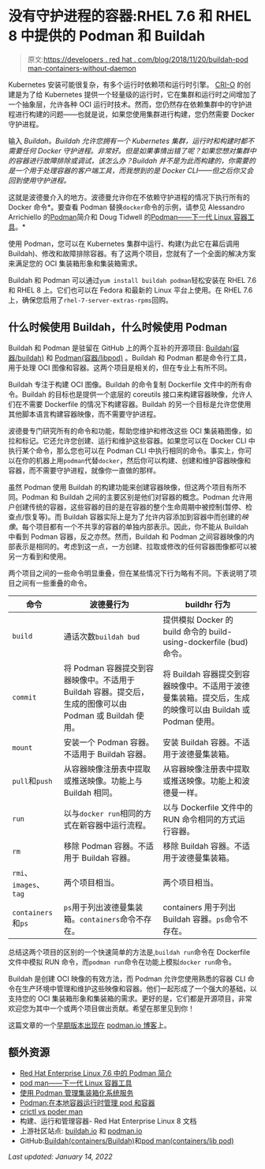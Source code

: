 # 没有守护进程的容器:RHEL 7.6 和 RHEL 8 中提供的 Podman 和 Buildah

> 原文:[https://developers . red hat . com/blog/2018/11/20/buildah-pod man-containers-without-daemon](https://developers.redhat.com/blog/2018/11/20/buildah-podman-containers-without-daemons)

Kubernetes 安装可能很复杂，有多个运行时依赖项和运行时引擎。 [CRI-O](http://cri-o.io/) 的创建是为了给 Kubernetes 提供一个轻量级的运行时，它在集群和运行时之间增加了一个抽象层，允许各种 OCI 运行时技术。然而，您仍然存在依赖集群中的守护进程进行构建的问题——也就是说，如果您使用集群进行构建，您仍然需要 Docker 守护进程。

输入 *Buildah。Buildah 允许您拥有一个 Kubernetes 集群，运行时和构建时都不需要任何 Docker 守护进程。非常好。但是如果事情出错了呢？如果您想对集群中的容器进行故障排除或调试，该怎么办？Buildah 并不是为此而构建的，你需要的是一个用于处理容器的客户端工具，而我想到的是 Docker CLI——但之后你又会回到使用守护进程。*

这就是波德曼介入的地方。波德曼允许你在不依赖守护进程的情况下执行所有的 Docker 命令*。要查看 Podman 替换`docker`命令的示例，请参见 Alessandro Arrichiello 的[Podman](https://developers.redhat.com/blog/2018/08/29/intro-to-podman/)简介和 Doug Tidwell 的[Podman——下一代 Linux 容器工具](https://developers.redhat.com/articles/podman-next-generation-linux-container-tools/)。*

使用 Podman，您可以在 Kubernetes 集群中运行、构建(为此它在幕后调用 Buildah)、修改和故障排除容器。有了这两个项目，您就有了一个全面的解决方案来满足您的 OCI 集装箱形象和集装箱需求。

Buildah 和 Podman 可以通过`yum install buildah podman`轻松安装在 RHEL 7.6 和 RHEL 8 上。它们也可以在 Fedora 和最新的 Linux 平台上使用。在 RHEL 7.6 上，确保您启用了`rhel-7-server-extras-rpms`回购。

## 什么时候使用 Buildah，什么时候使用 Podman

Buildah 和 Podman 是驻留在 GitHub 上的两个互补的开源项目: [Buildah(容器/buildah)](https://github.com/containers/buildah) 和 [Podman(容器/libpod)](https://github.com/containers/libpod) 。Buildah 和 Podman 都是命令行工具，用于处理 OCI 图像和容器。这两个项目是相关的，但在专业上有所不同。

Buildah 专注于构建 OCI 图像。Buildah 的命令复制 Dockerfile 文件中的所有命令。Buildah 的目标也是提供一个底层的 coreutils 接口来构建容器映像，允许人们在不需要 Dockerfile 的情况下构建容器。Buildah 的另一个目标是允许您使用其他脚本语言构建容器映像，而不需要守护进程。

波德曼专门研究所有的命令和功能，帮助您维护和修改这些 OCI 集装箱图像，如拉和标记。它还允许您创建、运行和维护这些容器。如果您可以在 Docker CLI 中执行某个命令，那么您也可以在 Podman CLI 中执行相同的命令。事实上，你可以在你的机器上用`podman`代替`docker`，然后你可以构建、创建和维护容器映像和容器，而不需要守护进程，就像你一直做的那样。

虽然 Podman 使用 Buildah 的构建功能来创建容器映像，但这两个项目有所不同。Podman 和 Buildah 之间的主要区别是他们对容器的概念。Podman 允许用户创建传统的容器，这些容器的目的是在容器的整个生命周期中被控制(暂停、检查点/恢复等)。而 Buildah 容器实际上是为了允许内容添加到容器中而创建的*映像*。每个项目都有一个不共享的容器的单独内部表示。因此，你不能从 Buildah 中看到 Podman 容器，反之亦然。然而，Buildah 和 Podman 之间容器映像的内部表示是相同的。考虑到这一点，一方创建、拉取或修改的任何容器图像都可以被另一方看到和使用。

两个项目之间的一些命令明显重叠，但在某些情况下行为略有不同。下表说明了项目之间有一些重叠的命令。

| 命令 | 波德曼行为 | buildhr 行为 |
| --- | --- | --- |
| `build` | 通话次数`buildah bud` | 提供模拟 Docker 的 build 命令的 build-using-dockerfile (bud)命令。 |
| `commit` | 将 Podman 容器提交到容器映像中。不适用于 Buildah 容器。提交后，生成的图像可以由 Podman 或 Buildah 使用。 | 将 Buildah 容器提交到容器映像中。不适用于波德曼集装箱。提交后，生成的映像可以由 Buildah 或 Podman 使用。 |
| `mount` | 安装一个 Podman 容器。不适用于 Buildah 容器。 | 安装 Buildah 容器。不适用于波德曼集装箱。 |
| `pull`和`push` | 从容器映像注册表中提取或推送映像。功能上与 Buildah 相同。 | 从容器映像注册表中提取或推送映像。功能上和波德曼一样。 |
| `run` | 以与`docker run`相同的方式在新容器中运行流程。 | 以与 Dockerfile 文件中的 RUN 命令相同的方式运行容器。 |
| `rm` | 移除 Podman 容器。不适用于 Buildah 容器。 | 移除 Buildah 容器。不适用于波德曼集装箱。 |
| `rmi`、`images`、`tag` | 两个项目相当。 | 两个项目相当。 |
| `containers`和`ps` | `ps`用于列出波德曼集装箱。`containers`命令不存在。 | containers 用于列出 Buildah 容器。`ps`命令不存在。 |

总结这两个项目的区别的一个快速简单的方法是,`buildah run`命令在 Dockerfile 文件中模拟 RUN 命令，而`podman run`命令在功能上模拟`docker run`命令。

Buildah 是创建 OCI 映像的有效方法，而 Podman 允许您使用熟悉的容器 CLI 命令在生产环境中管理和维护这些映像和容器。他们一起形成了一个强大的基础，以支持您的 OCI 集装箱形象和集装箱的需求。更好的是，它们都是开源项目，非常欢迎您为其中一个或两个项目做出贡献。希望在那里见到你！

这篇文章的一个[早期版本出现在](https://podman.io/blogs/2018/10/31/podman-buildah-relationship.html) [podman.io 博客](https://podman.io/blogs/)上。

## 额外资源

*   [Red Hat Enterprise Linux 7.6 中的 Podman 简介](https://developers.redhat.com/blog/2018/08/29/intro-to-podman/)
*   [pod man——下一代 Linux 容器工具](https://developers.redhat.com/articles/podman-next-generation-linux-container-tools/)
*   [使用 Podman 管理集装箱化系统服务](https://developers.redhat.com/blog/2018/11/29/managing-containerized-system-services-with-podman/)
*   [Podman:在本地容器运行时管理 pod 和容器](https://developers.redhat.com/blog/2019/01/15/podman-managing-containers-pods/)
*   [crictl vs poder man](https://blog.openshift.com/crictl-vs-podman/)
*   构建、运行和管理容器- Red Hat Enterprise Linux 8 文档
*   上游社区站点: [buildah.io](https://buildah.io/) 和 [podman.io](https://podman.io/)
*   GitHub:[Buildah(containers/Buildah)](https://github.com/containers/buildah)和[pod man(containers/lib pod)](https://github.com/containers/libpod)

*Last updated: January 14, 2022*